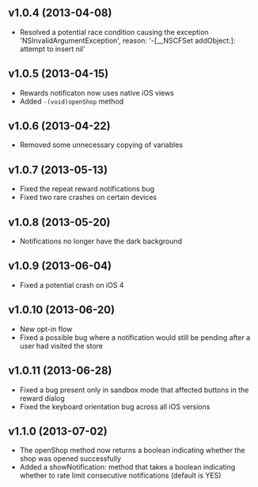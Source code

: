 ## v1.0.4 (2013-04-08)

  * Resolved a potential race condition causing the exception 'NSInvalidArgumentException', reason: '-[__NSCFSet addObject:]: attempt to insert nil'

## v1.0.5 (2013-04-15)

  * Rewards notificaton now uses native iOS views
  * Added `-(void)openShop` method

## v1.0.6 (2013-04-22)

  * Removed some unnecessary copying of variables

## v1.0.7 (2013-05-13)

  * Fixed the repeat reward notifications bug
  * Fixed two rare crashes on certain devices

## v1.0.8 (2013-05-20)

  * Notifications no longer have the dark background

## v1.0.9 (2013-06-04)

  * Fixed a potential crash on iOS 4

## v1.0.10 (2013-06-20)

  * New opt-in flow
  * Fixed a possible bug where a notification would still be pending after a user had visited the store

## v1.0.11 (2013-06-28)

  * Fixed a bug present only in sandbox mode that affected buttons in the reward dialog
  * Fixed the keyboard orientation bug across all iOS versions

## v1.1.0 (2013-07-02)

  * The openShop method now returns a boolean indicating whether the shop was opened successfully
  * Added a showNotification: method that takes a boolean indicating whether to rate limit consecutive notifications (default is YES)
